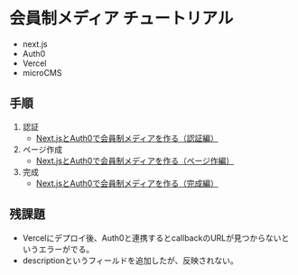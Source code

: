 # 会員制メディア チュートリアル

- next.js
- Auth0
- Vercel
- microCMS

## 手順

1. 認証
   - [Next.jsとAuth0で会員制メディアを作る（認証編）](https://blog.microcms.io/membership-media-01/)
2. ページ作成
   - [Next.jsとAuth0で会員制メディアを作る（ページ作編）](https://blog.microcms.io/membership-media-02)
3. 完成
   - [Next.jsとAuth0で会員制メディアを作る（完成編）](https://blog.microcms.io/membership-media-03/)

## 残課題

- Vercelにデプロイ後、Auth0と連携するとcallbackのURLが見つからないというエラーがでる。
- descriptionというフィールドを追加したが、反映されない。
